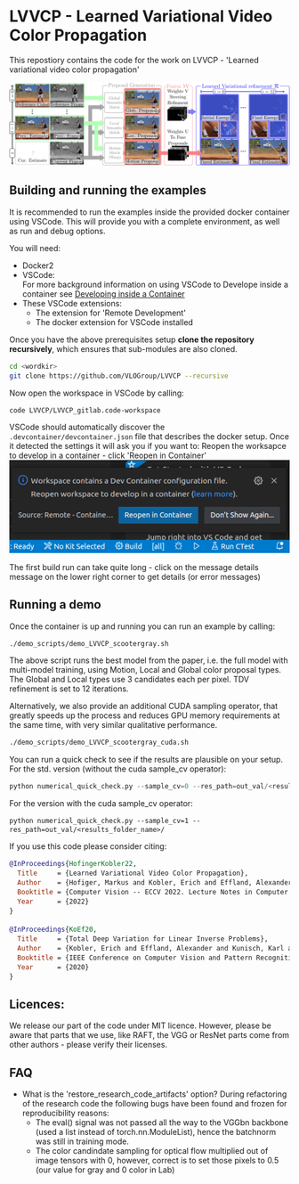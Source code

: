 # LVVCP - Learned Variational Video Color Propagation

This repostiory contains the code for the work on LVVCP - 'Learned variational video color propagation'

![assets/LVVCP_Overview.jpg](assets/LVVCP_Overview.jpg)


## Building and running the examples
It is recommended to run the examples inside the provided docker container using VSCode.
This will provide you with a complete environment, as well as run and debug options.

You will need:
   - Docker2
   - VSCode: <br>
      For more background information on using VSCode to Develope inside a container see [Developing inside a Container](https://code.visualstudio.com/docs/remote/containers)
   - These VSCode extensions:
     - The extension for 'Remote Development'
     - The docker extension for VSCode installed
   

Once you have the above prerequisites setup **clone the repository recursively**, which ensures that sub-modules are also cloned.

  ```bash
  cd <wordkir>
  git clone https://github.com/VLOGroup/LVVCP --recursive
  ```
  
  Now open the workspace in VSCode by calling:
  ```
  code LVVCP/LVVCP_gitlab.code-workspace
  ```
  VSCode should automatically discover the `.devcontainer/devcontainer.json` file that describes the docker setup.
  Once it detected the settings it will ask you if you want to: Reopen the worksapce to develop in a container - click 'Reopen in Container'<br>
  ![assets/VSCode_ReopenInDockerContainer.png](assets/VSCode_ReopenInDockerContainer.png)


  The first build run can take quite long - click on the message details message on the lower right corner to get details (or error messages)
  
  ## Running a demo
  
  Once the container is up and running you can run an example by calling:
  ```bash
  ./demo_scripts/demo_LVVCP_scootergray.sh 
  ```
  The above script runs the best model from the paper, i.e. the full model with multi-model training, using Motion, Local and Global color proposal types. The Global and Local types use 3 candidates each per pixel.
  TDV refinement is set to 12 iterations.

  Alternatively, we also provide an additional CUDA sampling operator, that greatly speeds up the process and reduces GPU memory requirements at the same time, with very similar qualitative performance.
  ```bash
  ./demo_scripts/demo_LVVCP_scootergray_cuda.sh 
  ```

  You can run a quick check to see if the results are plausible on your setup.
  For the std. version (without the cuda sample_cv operator):
  ```python
  python numerical_quick_check.py --sample_cv=0 --res_path=out_val/<results_folder_name>/
  ```
  For the version with the cuda sample_cv operator:
  ```
  python numerical_quick_check.py --sample_cv=1 --res_path=out_val/<results_folder_name>/
  ```


If you use this code please consider citing:

```bibtex
@InProceedings{HofingerKobler22,
  Title     = {Learned Variational Video Color Propagation},
  Author    = {Hofiger, Markus and Kobler, Erich and Effland, Alexander and Pock, Thomas},
  Booktitle = {Computer Vision -- ECCV 2022. Lecture Notes in Computer Science},
  Year      = {2022}
}

@InProceedings{KoEf20,
  Title     = {Total Deep Variation for Linear Inverse Problems},
  Author    = {Kobler, Erich and Effland, Alexander and Kunisch, Karl and Pock, Thomas},
  Booktitle = {IEEE Conference on Computer Vision and Pattern Recognition},
  Year      = {2020}
}
```


## Licences:
We release our part of the code under MIT licence.
However, please be aware that parts that we use, like RAFT, the VGG or ResNet parts come from other authors - please verify their licenses.


## FAQ
  - What is the 'restore_research_code_artifacts' option?
     During refactoring of the research code the following bugs have been found and frozen for reproducibility reasons:
     - The eval() signal was not passed all the way to the VGGbn backbone (used a list instead of torch.nn.ModuleList), hence the batchnorm was still in training mode.
     - The color candindate sampling for optical flow multiplied out of image tensors with 0, however, correct is to set those pixels to 0.5 (our value for gray and 0 color in Lab)
     

